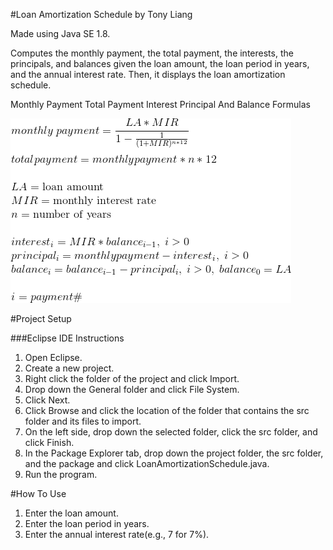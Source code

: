 #Loan Amortization Schedule by Tony Liang

Made using Java SE 1.8.

Computes the monthly payment, the total payment, the interests, the principals, and balances given the loan amount, the loan period in years, and the annual interest rate. Then, it displays the loan amortization schedule.

Monthly Payment Total Payment Interest Principal And Balance Formulas

![alt text][logo]

[logo]: https://github.com/tliang1/Java-Practice/raw/master/Practice/Intro-To-Java-8th-Ed-Daniel-Y.-Liang/Chapter-4/Chapter04P22/images/instructions/monthly_payment_total_payment_interest_principal_and_balance_formulas.png "Monthly Payment Total Payment Interest Principal And Balance Formulas"

#Project Setup

###Eclipse IDE Instructions
1. Open Eclipse.
2. Create a new project.
3. Right click the folder of the project and click Import.
4. Drop down the General folder and click File System.
5. Click Next.
6. Click Browse and click the location of the folder that contains the src folder and its files to import.
7. On the left side, drop down the selected folder, click the src folder, and click Finish.
8. In the Package Explorer tab, drop down the project folder, the src folder, and the package and click LoanAmortizationSchedule.java.
9. Run the program.

#How To Use
1. Enter the loan amount.
2. Enter the loan period in years.
3. Enter the annual interest rate(e.g., 7 for 7%).